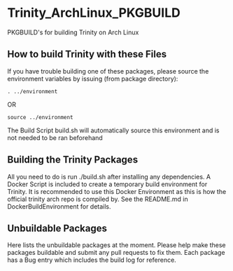 # Trinity_ArchLinux_PKGBUILD
PKGBUILD's for building Trinity on Arch Linux

## How to build Trinity with these Files
If you have trouble building one of these packages,
please source the environment variables by issuing (from package directory):
```
. ../environment
```
OR
```
source ../environment
```

The Build Script build.sh will automatically source this environment and is not needed to be ran beforehand

## Building the Trinity Packages
All you need to do is run ./build.sh after installing any dependencies. A Docker Script is included to create
a temporary build environment for Trinity. It is recommended to use this Docker Environment as this is how
the official trinity arch repo is compiled by. See the README.md in DockerBuildEnvironment for details.

## Unbuildable Packages
Here lists the unbuildable packages at the moment. Please help make these packages buildable and submit any pull
requests to fix them. Each package has a Bug entry which includes the build log for reference.
